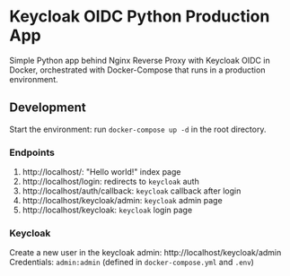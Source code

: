 # Keycloak OIDC Python Production App
Simple Python app behind Nginx Reverse Proxy with Keycloak OIDC in Docker, orchestrated with Docker-Compose that runs in a production environment.

## Development
Start the environment: run `docker-compose up -d` in the root directory.

### Endpoints
1. http://localhost/: "Hello world!" index page
2. http://localhost/login: redirects to `keycloak` auth
3. http://localhost/auth/callback: `keycloak` callback after login
4. http://localhost/keycloak/admin: `keycloak` admin page
5. http://localhost/keycloak: `keycloak` login page

### Keycloak
Create a new user in the keycloak admin: http://localhost/keycloak/admin
Credentials: `admin:admin` (defined in `docker-compose.yml` and `.env`)
